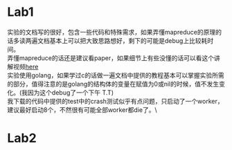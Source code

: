 # Lab1
实验的文档写的很好，包含一些代码和特殊需求，如果弄懂mapreduce的原理的话多读两遍文档基本上可以把大致思路想好，剩下的可能是debug上比较耗时间。\
弄懂mapreduce的话还是建议看paper，如果细节上有些没懂的话可以看这个讲解视频[here](https://www.bilibili.com/video/BV1Vb411m7go/?spm_id_from=333.880.my_history.page.click&vd_source=6843e8130f0ab21fead4e499615c57cb)\
实验使用golang，如果学过c的话做一遍文档中提供的教程基本可以掌握实验所需的部分，值得注意的是golang的结构体的变量在赋值为0或nil的时候，值不发生变化。(我因为这个debug了一个下午 T.T)\
我下载的代码中提供的test中的crash测试似乎有点问题，只启动了一个worker，建议最好启动8个，不然很有可能全部worker都die了。\

# Lab2
